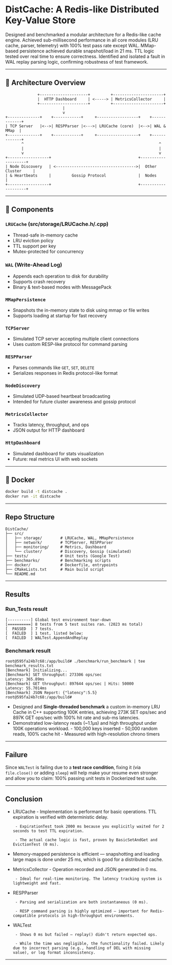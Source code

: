 # DistCache: A Redis-like Distributed Key-Value Store

Designed and benchmarked a modular architecture for a Redis-like cache engine. Achieved sub-millisecond performance in all core modules (LRU cache, parser, telemetry) with 100% test pass rate except WAL. MMap-based persistence achieved durable snapshot/load in 21 ms. TTL logic tested over real time to ensure correctness. Identified and isolated a fault in WAL replay parsing logic, confirming robustness of test framework.

---

## 🧠 Architecture Overview

```
              +---------------------+         +----------------------+
              |  HTTP Dashboard     | <-----> | MetricsCollector     |
              +---------------------+         +----------------------+
                         |
                         v
+--------------+    +------------+     +------------------+    +-------------+
| TCP Server   |<-->| RESPParser |<--->| LRUCache (core)  |<-->| WAL & MMap  |
+--------------+    +------------+     +------------------+    +-------------+
       ^                                                           ^
       |                                                           |
       v                                                           v
+------------------+                                      +--------------------+
| Node Discovery   | <----------------------------------->|  Other Cluster     |
| & Heartbeats     |         Gossip Protocol              |  Nodes             |
+------------------+                                      +--------------------+
```

---

## 🧩 Components

### `LRUCache` (src/storage/LRUCache.h/.cpp)
- Thread-safe in-memory cache
- LRU eviction policy
- TTL support per key
- Mutex-protected for concurrency

### `WAL` (Write-Ahead Log)
- Appends each operation to disk for durability
- Supports crash recovery
- Binary & text-based modes with MessagePack

### `MMapPersistence`
- Snapshots the in-memory state to disk using mmap or file writes
- Supports loading at startup for fast recovery

### `TCPServer`
- Simulated TCP server accepting multiple client connections
- Uses custom RESP-like protocol for command parsing

### `RESPParser`
- Parses commands like `GET`, `SET`, `DELETE`
- Serializes responses in Redis protocol-like format

### `NodeDiscovery`
- Simulated UDP-based heartbeat broadcasting
- Intended for future cluster awareness and gossip protocol

### `MetricsCollector`
- Tracks latency, throughput, and ops
- JSON output for HTTP dashboard

### `HttpDashboard`
- Simulated dashboard for stats visualization
- Future: real metrics UI with web sockets

---

## 🐳 Docker
```bash
docker build -t distcache .
docker run -it distcache
```
---

## Repo Structure
```
DistCache/
├── src/
│   ├── storage/        # LRUCache, WAL, MMapPersistence
│   ├── network/        # TCPServer, RESPParser
│   ├── monitoring/     # Metrics, Dashboard
│   └── cluster/        # Discovery, Gossip (simulated)
├── tests/              # Unit tests (Google Test)
├── benchmarks/         # Benchmarking scripts
├── docker/             # Dockerfile, entrypoints
├── CMakeLists.txt      # Main build script
└── README.md
```
---
## Results

### Run_Tests result
```
[----------] Global test environment tear-down
[==========] 8 tests from 5 test suites ran. (2023 ms total)
[  PASSED  ] 7 tests.
[  FAILED  ] 1 test, listed below:
[  FAILED  ] WALTest.AppendAndReplay
```

### Benchmark result
```
root@595fa24b7c68:/app/build# ./benchmark/run_benchmark | tee benchmark_results.txt
[Benchmark] Initializing...
[Benchmark] SET throughput: 273306 ops/sec
Latency: 365.89ms
[Benchmark] GET throughput: 897644 ops/sec | Hits: 50000
Latency: 55.7014ms
[Benchmark] JSON Report: {"latency":5.5}
root@595fa24b7c68:/app/build# 
```

- Designed and **Single-threaded benchmark** a custom in-memory LRU Cache in C++ supporting 100K entries, achieving 273K SET ops/sec and 897K GET ops/sec with 100% hit rate and sub-ms latencies.
- Demonstrated low-latency reads (~1.1µs) and high throughput under 100K operations workload.
       - 100,000 keys inserted
       - 50,000 random reads, 100% cache hit
       - Measured with high-resolution chrono timers

---

## Failure

Since `WALTest` is failing due to a **test race condition**, fixing it (via `file.close()` or adding `sleep`) will help make your resume even stronger and allow you to claim: 100% passing unit tests in Dockerized test suite.

---

## Conclusion

- LRUCache 
       - Implementation is performant for basic operations. TTL expiration is verified with deterministic delay.

       - ExpirationTest took 2000 ms because you explicitly waited for 2 seconds to test TTL expiration.

       - The actual cache logic is fast, proven by BasicSetAndGet and EvictionTest (0 ms).

- Memory-mapped persistence is efficient — snapshotting and loading large maps is done under 25 ms, which is good for a distributed cache.

- MetricsCollector
       - Operation recorded and JSON generated in 0 ms.

       - Ideal for real-time monitoring. The latency tracking system is lightweight and fast.

- RESPParser

       - Parsing and serialization are both instantaneous (0 ms).

       - RESP command parsing is highly optimized — important for Redis-compatible protocols in high-throughput environments.

- WALTest

       - Shows 0 ms but failed — replay() didn't return expected ops.

       - While the time was negligible, the functionality failed. Likely due to incorrect parsing (e.g., handling of DEL with missing value), or log format inconsistency.

---


